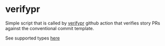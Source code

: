 # verifypr

Simple script that is called by [verifypr](../../.github/workflows/verifypr.yml) github action
that verifies story PRs against the conventional commit template.

See supported types [here](https://github.com/conventional-changelog/commitlint/tree/master/%40commitlint/config-conventional#type-enum)
